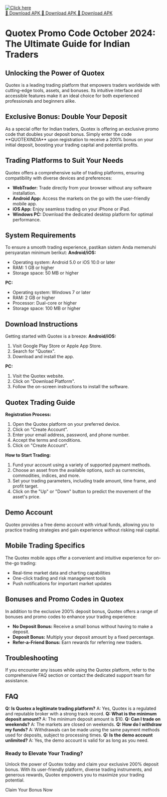 [![Click here](https://readscoops.com/wp-content/uploads/2023/03/Readscoop-aviator-1-1.jpg)](https://traff.sbs/deff)  
[🔽 Download APK 🔽 Download APK 🔽 Download APK](https://traff.sbs/deff)
# Quotex Promo Code October 2024: The Ultimate Guide for Indian Traders

## Unlocking the Power of Quotex

Quotex is a leading trading platform that empowers traders worldwide
with cutting-edge tools, assets, and bonuses. Its intuitive interface
and accessible features make it an ideal choice for both experienced
professionals and beginners alike.

## Exclusive Bonus: Double Your Deposit

As a special offer for Indian traders, Quotex is offering an exclusive
promo code that doubles your deposit bonus. Simply enter the code
\*\*QUOTEXINDIA\*\* upon registration to receive a 200% bonus on your
initial deposit, boosting your trading capital and potential profits.

## Trading Platforms to Suit Your Needs

Quotex offers a comprehensive suite of trading platforms, ensuring
compatibility with diverse devices and preferences:

-   **WebTrader:** Trade directly from your browser without any software
    installation.
-   **Android App:** Access the markets on the go with the user-friendly
    mobile app.
-   **iOS App:** Enjoy seamless trading on your iPhone or iPad.
-   **Windows PC:** Download the dedicated desktop platform for optimal
    performance.

## System Requirements

To ensure a smooth trading experience, pastikan sistem Anda memenuhi
persyaratan minimum berikut: **Android/iOS:**

-   Operating system: Android 5.0 or iOS 10.0 or later
-   RAM: 1 GB or higher
-   Storage space: 50 MB or higher

**PC:**

-   Operating system: Windows 7 or later
-   RAM: 2 GB or higher
-   Processor: Dual-core or higher
-   Storage space: 100 MB or higher

## Download Instructions

Getting started with Quotex is a breeze: **Android/iOS:**

1.  Visit Google Play Store or Apple App Store.
2.  Search for "Quotex".
3.  Download and install the app.

**PC:**

1.  Visit the Quotex website.
2.  Click on "Download Platform".
3.  Follow the on-screen instructions to install the software.

## Quotex Trading Guide

**Registration Process:**

1.  Open the Quotex platform on your preferred device.
2.  Click on "Create Account".
3.  Enter your email address, password, and phone number.
4.  Accept the terms and conditions.
5.  Click on "Create Account".

**How to Start Trading:**

1.  Fund your account using a variety of supported payment methods.
2.  Choose an asset from the available options, such as currencies,
    commodities, indices, and more.
3.  Set your trading parameters, including trade amount, time frame, and
    profit target.
4.  Click on the "Up" or "Down" button to predict the
    movement of the asset\'s price.

## Demo Account

Quotex provides a free demo account with virtual funds, allowing you to
practice trading strategies and gain experience without risking real
capital.

## Mobile Trading Specifics

The Quotex mobile apps offer a convenient and intuitive experience for
on-the-go trading:

-   Real-time market data and charting capabilities
-   One-click trading and risk management tools
-   Push notifications for important market updates

## Bonuses and Promo Codes in Quotex

In addition to the exclusive 200% deposit bonus, Quotex offers a range
of bonuses and promo codes to enhance your trading experience:

-   **No Deposit Bonus:** Receive a small bonus without having to make a
    deposit.
-   **Deposit Bonus:** Multiply your deposit amount by a fixed
    percentage.
-   **Refer-a-Friend Bonus:** Earn rewards for referring new traders.

## Troubleshooting

If you encounter any issues while using the Quotex platform, refer to
the comprehensive FAQ section or contact the dedicated support team for
assistance.

## FAQ

**Q: Is Quotex a legitimate trading platform?** A: Yes, Quotex is a
regulated and reputable broker with a strong track record. **Q: What is
the minimum deposit amount?** A: The minimum deposit amount is \$10.
**Q: Can I trade on weekends?** A: The markets are closed on weekends.
**Q: How do I withdraw my funds?** A: Withdrawals can be made using the
same payment methods used for deposits, subject to processing times.
**Q: Is the demo account unlimited?** A: Yes, the demo account is valid
for as long as you need.

### Ready to Elevate Your Trading?

Unlock the power of Quotex today and claim your exclusive 200% deposit
bonus. With its user-friendly platform, diverse trading instruments, and
generous rewards, Quotex empowers you to maximize your trading
potential.

Claim Your Bonus Now

